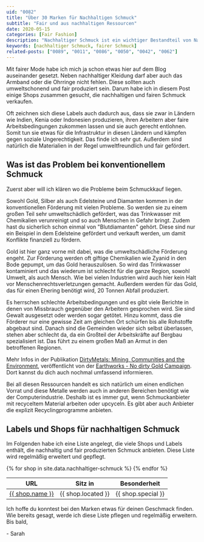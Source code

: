 ```yaml
---
uid: "0082"
title: "Über 30 Marken für Nachhaltigen Schmuck"
subtitle: "Fair und aus nachhaltigen Ressourcen"
date: 2020-05-15
categories: [Fair Fashion]
description: "Nachhaltiger Schmuck ist ein wichtiger Bestandteil von Nachhaltiger Mode. Hier eine Liste mit Shops wo du ihn bekommst."
keywords: [nachhaltiger Schmuck, fairer Schmuck]
related-posts: ["0089", "0011", "0086", "0050", "0042", "0062"]
---
```

Mit fairer Mode habe ich mich ja schon etwas hier auf dem Blog auseinander gesetzt. Neben nachhaltiger Kleidung darf aber auch das Armband oder die Ohrringe nicht fehlen. Diese sollten auch umweltschonend und fair produziert sein. Darum habe ich in diesem Post einige Shops zusammen gesucht, die nachhaltigen und fairen Schmuck verkaufen.

Oft zeichnen sich diese Labels auch dadurch aus, dass sie zwar in Ländern wie Indien, Kenia oder Indonesien produzieren, ihren Arbeitern aber faire Arbeitsbedingungen zukommen lassen und sie auch gerecht entlohnen. Somit tun sie etwas für die Infrastruktur in diesen Ländern und kämpfen gegen soziale Ungerechtigkeit. Das finde ich sehr gut. Außerdem sind natürlich die Materialien in der Regel umweltfreundlich und fair gefördert.
<!--more-->

## Was ist das Problem bei konventionellem Schmuck
Zuerst aber will ich klären wo die Probleme beim Schmuckkauf liegen.

Sowohl Gold, Silber als auch Edelsteine und Diamanten kommen in der konventionellen Förderung mit vielen Probleme. So werden sie zu einem großen Teil sehr umweltschädlich gefördert, was das Trinkwasser mit Chemikalien verunreinigt und so auch Menschen in Gefahr bringt. Zudem hast du sicherlich schon einmal von "Blutdiamanten" gehört. Diese sind nur ein Beispiel in dem Edelsteine gefördert und verkauft werden, um damit Konflikte finanziell zu fördern.

Gold ist hier ganz vorne mit dabei, was die umweltschädliche Förderung engeht. Zur Förderung werden oft giftige Chemikalien wie Zyanid in den Bode gepumpt, um das Gold herauszulösen. So wird das Trinkwasser kontaminiert und das wiederum ist schlecht für die ganze Region, sowohl Umwelt, als auch Mensch. Wie bei vielen Industrien wird auch hier kein Halt vor Menschenrechtsverletzungen gemacht. Außerdem werden für das Gold, das für einen Ehering benötigt wird, 20 Tonnen Abfall produziert.

Es herrschen schlechte Arbeitsbedingungen und es gibt viele Berichte in denen von Missbrauch gegenüber den Arbeitern gesprochen wird. Sie sind Gewalt ausgesetzt oder werden sogar getötet. Hinzu kommt, dass die Förderer nur eine gewisse Zeit am gleichen Ort schürfen bis alle Rohstoffe abgebaut sind. Danach sind die Gemeinden wieder sich selbst überlassen, stehen aber schlecht da, da ein Großteil der Arbeitskräfte auf Bergbau spezialisiert ist. Das führt zu einem großen Maß an Armut in den betroffenen Regionen.

Mehr Infos in der Publikation [DirtyMetals: Mining, Communities and the Environment](https://earthworks.org/cms/assets/uploads/archive/files/publications/NDG_DirtyMetalsReport_HR.pdf), veröffentlicht von der [Earthworks - No dirty Gold Campaign](https://earthworks.org/campaigns/no-dirty-gold/). Dort kannst du dich auch nochmal umfassend informieren.

Bei all diesen Ressourcen handelt es sich natürlich um einen endlichen Vorrat und diese Metalle werden auch in anderen Bereichen benötigt wie der Computerindustrie. Deshalb ist es immer gut, wenn Schmuckanbieter mit recyceltem Material arbeiten oder upcyceln. Es gibt aber auch Anbieter die explizit Recyclingprogramme anbieten.

## Labels und Shops für nachhaltigen Schmuck
Im Folgenden habe ich eine Liste angelegt, die viele Shops und Labels enthält, die nachhaltig und fair produzierten Schmuck anbieten. Diese Liste wird regelmäßig erweitert und gepflegt.

<table>
  <thead>
    <tr>
      <th>URL</th>
      <th>Sitz in</th>
      <th>Besonderheit</th>
    </tr>
  </thead>
  <tbody>
    {% for shop in site.data.nachhaltiger-schmuck %}
      <tr>
        <td data-label="URL"><a href="{{ shop.url }}">{{ shop.name }}</a></td>
        <td data-label="Sitz in">{{ shop.located }}</td>
        <td data-label="Besonderheit in">{{ shop.special }}</td>
      </tr>
    {% endfor %}
  </tbody>
</table>

Ich hoffe du konntest bei den Marken etwas für deinen Geschmack finden. Wie bereits gesagt, werde ich diese Liste pflegen und regelmäßig erweitern. Bis bald,

\- Sarah
